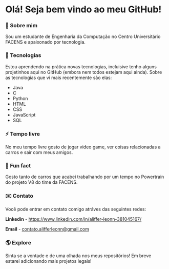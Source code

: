 # Olá! Seja bem vindo ao meu GitHub!

<!--
**alifferleonn/alifferleonn** is a ✨ _special_ ✨ repository because its `README.md` (this file) appears on your GitHub profile.

Here are some ideas to get you started:

- 🔭 I’m currently working on ...
- 🌱 I’m currently learning ...
- 👯 I’m looking to collaborate on ...
- 🤔 I’m looking for help with ...
- 💬 Ask me about ...
- 📫 How to reach me: ...
- 😄 Pronouns: ...
- ⚡ Fun fact: ...
-->

### 🌱 Sobre mim 

Sou um estudante de Engenharia da Computação no Centro Universitário FACENS e apaixonado por tecnologia.

### 🔭 Tecnologias 

Estou aprendendo na prática novas tecnologias, incluisive tenho alguns projetinhos aqui no GitHub (embora nem todos estejam aqui ainda).
Sobre as tecnologias que vi mais recentemente são elas:

- Java
- C
- Python
- HTML
- CSS
- JavaScript
- SQL


### ⚡ Tempo livre 

No meu tempo livre gosto de jogar video game, ver coisas relacionadas a carros e sair com meus amigos.

### 🚗 Fun fact 

Gosto tanto de carros que acabei trabalhando por um tempo no Powertrain do projeto V8 do time da FACENS.

### ✉️ Contato 
Você pode entrar em contato comigo atráves das seguintes redes:

**Linkedin** - <a href="https://www.linkedin.com/in/aliffer-leonn-381045167/" target="_blank">https://www.linkedin.com/in/aliffer-leonn-381045167/</a>

**Email** - contato.alifferleonn@gmail.com


### 🌎 Explore

Sinta se a vontade e de uma olhada nos meus repositórios! Em breve estarei adicionando mais projetos legais!

